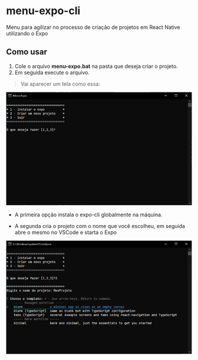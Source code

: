 # menu-expo-cli
Menu para agilizar no processo de criação de projetos em React Native utilizando o Expo

## Como usar
1. Cole o arquivo **menu-expo.bat** na pasta que deseja criar o projeto.
2. Em seguida execute o arquivo.
>Vai aparecer um tela como essa: 

![Menu inicial](/menu.png)

- A primeira opção instala o expo-cli globalmente na máquina.

- A segunda cria o projeto com o nome que você escolheu, em seguida abre o mesmo no VSCode e starta o Expo

![Segunda opção](/menu-2op.png)
